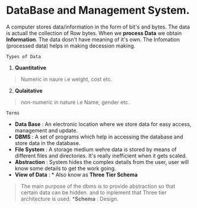 
# DataBase and Management System.

A computer stores data/information in the form of bit's and bytes. The data is
actuall the collection of Row bytes.
When we **process Data** we obtain **Information**. The data dosn't have 
meaning of it's own. The Infomation (processed data) helps in making decession 
making.

`Types of Data`
1. **Quantitative**
> Numeric in naure i.e weight, cost etc.
2. **Qulaitative**
> non-numeric in nature i.e Name, gender etc.

`Terms`
- **Data Base** : An electronic location where we store data for easy access,
management and update.
- **DBMS** : A set of programs which help in accessing the database and store
data in the database.
- **File System** : A storage medium wehre data is stored by means of different
files and directories. It's really inefficient when it gets scaled.
- **Abstraction** : System hides the complex details from the user, user will
know some details to get the work going.
- **View of Data** : * Also know as **Three Tier Schema** 
> The main purpose of the dbms is to provide abstraction so that certain data 
can be hidden. and to inplement that Three tier architecture is used.
***Schema** : Design.


